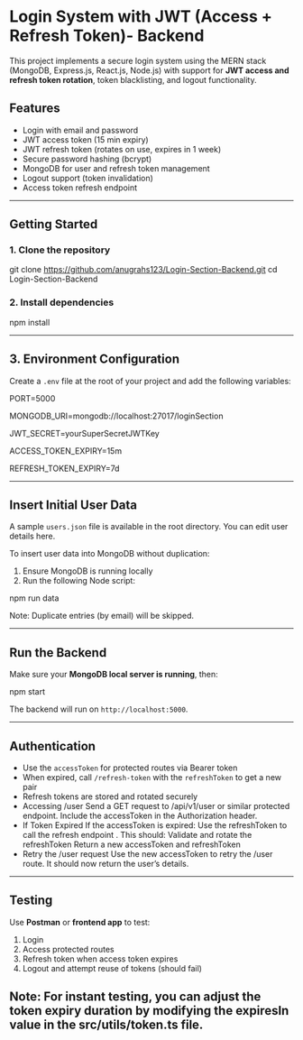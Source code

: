 # Login System with JWT (Access + Refresh Token)- Backend

This project implements a secure login system using the MERN stack (MongoDB, Express.js, React.js, Node.js) with support for **JWT access and refresh token rotation**, token blacklisting, and logout functionality.

## Features

- Login with email and password
- JWT access token (15 min expiry)
- JWT refresh token (rotates on use, expires in 1 week)
- Secure password hashing (bcrypt)
- MongoDB for user and refresh token management
- Logout support (token invalidation)
- Access token refresh endpoint

---

## Getting Started

### 1. Clone the repository

git clone https://github.com/anugrahs123/Login-Section-Backend.git
cd Login-Section-Backend

### 2. Install dependencies

npm install

---

## 3. Environment Configuration

Create a `.env` file at the root of your project and add the following variables:

PORT=5000

MONGODB_URI=mongodb://localhost:27017/loginSection

JWT_SECRET=yourSuperSecretJWTKey

ACCESS_TOKEN_EXPIRY=15m

REFRESH_TOKEN_EXPIRY=7d

---

## Insert Initial User Data

A sample `users.json` file is available in the root directory. You can edit user details here.

To insert user data into MongoDB without duplication:

1. Ensure MongoDB is running locally
2. Run the following Node script:

npm run data

Note: Duplicate entries (by email) will be skipped.

---

## Run the Backend

Make sure your **MongoDB local server is running**, then:

npm start

The backend will run on `http://localhost:5000`.

---

## Authentication

- Use the `accessToken` for protected routes via Bearer token
- When expired, call `/refresh-token` with the `refreshToken` to get a new pair
- Refresh tokens are stored and rotated securely
- Accessing /user
  Send a GET request to /api/v1/user or similar protected endpoint.
  Include the accessToken in the Authorization header.
- If Token Expired
  If the accessToken is expired:
  Use the refreshToken to call the refresh endpoint .
  This should:
  Validate and rotate the refreshToken
  Return a new accessToken and refreshToken
- Retry the /user request
  Use the new accessToken to retry the /user route.
  It should now return the user’s details.

---

## Testing

Use **Postman** or **frontend app** to test:

1. Login
2. Access protected routes
3. Refresh token when access token expires
4. Logout and attempt reuse of tokens (should fail)

## Note: For instant testing, you can adjust the token expiry duration by modifying the expiresIn value in the src/utils/token.ts file.
